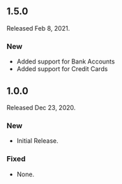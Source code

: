 ## 1.5.0

Released Feb 8, 2021.

### New

- Added support for Bank Accounts
- Added support for Credit Cards

 ## 1.0.0

 Released Dec 23, 2020.

 ### New

 - Initial Release. 

 ### Fixed

 - None.
